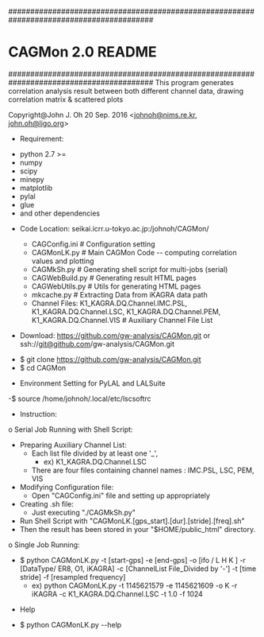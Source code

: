 #########################################################################################
#                                    CAGMon 2.0 README                                  #
#########################################################################################
 This program generates correlation analysis result between both different channel data,
 drawing correlation matrix & scattered plots

Copyright@John J. Oh
20 Sep. 2016
<johnoh@nims.re.kr, john.oh@ligo.org>

+ Requirement:
 - python 2.7 >=
 - numpy
 - scipy
 - minepy
 - matplotlib
 - pylal
 - glue
 - and other dependencies

+ Code Location: seikai.icrr.u-tokyo.ac.jp:/johnoh/CAGMon/
  - CAGConfig.ini # Configuration setting
  - CAGMonLK.py   # Main CAGMon Code -- computing correlation values and plotting
  - CAGMkSh.py    # Generating shell script for multi-jobs (serial)
  - CAGWebBuild.py # Generating result HTML pages
  - CAGWebUtils.py # Utils for generating HTML pages
  - mkcache.py     # Extracting Data from iKAGRA data path
  - Channel Files: K1_KAGRA.DQ.Channel.IMC.PSL, K1_KAGRA.DQ.Channel.LSC, K1_KAGRA.DQ.Channel.PEM, K1_KAGRA.DQ.Channel.VIS  # Auxiliary Channel File List

+ Download: https://github.com/gw-analysis/CAGMon.git or ssh://git@github.com/gw-analysis/CAGMon.git
 - $ git clone https://github.com/gw-analysis/CAGMon.git
 - $ cd CAGMon

+ Environment Setting for PyLAL and LALSuite

 -$ source /home/johnoh/.local/etc/lscsoftrc

+ Instruction: 

 o Serial Job Running with Shell Script:
  - Preparing Auxiliary Channel List:
    * Each list file divided by at least one '_', 
      * ex) K1_KAGRA.DQ.Channel.LSC
    * There are four files containing channel names : IMC.PSL, LSC, PEM, VIS
  - Modifying Configuration file:
    * Open "CAGConfig.ini" file and setting up appropriately
  - Creating .sh file:
    * Just executing "./CAGMkSh.py" 
  - Run Shell Script with "CAGMonLK.[gps_start].[dur].[stride].[freq].sh"
  - Then the result has been stored in your "$HOME/public_html" directory.

 o Single Job Running:
  - $ python CAGMonLK.py -t [start-gps] -e [end-gps] -o [ifo / L H K ] -r [DataType/ ER8, O1, iKAGRA] -c [ChannelList File_Divided by '-'] -t [time stride] -f [resampled frequency]
    * ex) python CAGMonLK.py -t 1145621579 -e 1145621609 -o K -r iKAGRA -c K1_KAGRA.DQ.Channel.LSC -t 1.0 -f 1024

+ Help
 - $ python CAGMonLK.py --help



